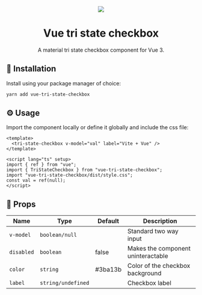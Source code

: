 <div align="center">
  <img src="https://github.com/MatijaNovosel/tri-state-checkbox/assets/36193643/3d93f8b2-7f57-41b9-9bb2-dce3b79b051b" />
</div>

<h1 align=center>Vue tri state checkbox</h1>
<p align=center>A material tri state checkbox component for Vue 3.</p>

## 🚀 Installation

Install using your package manager of choice:

```bash
yarn add vue-tri-state-checkbox
```

## ⚙️ Usage

Import the component locally or define it globally and include the css file:

```vue
<template>
  <tri-state-checkbox v-model="val" label="Vite + Vue" />
</template>

<script lang="ts" setup>
import { ref } from "vue";
import { TriStateCheckbox } from "vue-tri-state-checkbox";
import "vue-tri-state-checkbox/dist/style.css";
const val = ref(null);
</script>
```

## 📃 Props

| Name       | Type               | Default | Description                        |
| ---------- | ------------------ | ------- | ---------------------------------- |
| `v-model`  | `boolean/null`     |         | Standard two way input             |
| `disabled` | `boolean`          | false   | Makes the component uninteractable |
| `color`    | `string`           | #3ba13b | Color of the checkbox background   |
| `label`    | `string/undefined` |         | Checkbox label                     |
